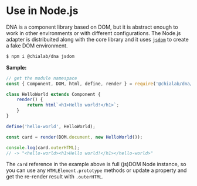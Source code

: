 # Use in Node.js

DNA is a component library based on DOM, but it is abstract enough to work in other environments or with different configurations. The Node.js adapter is distribuited along with the core library and it uses [`jsdom`](https://github.com/jsdom/jsdom) to create a fake DOM environment.

```sh
$ npm i @chialab/dna jsdom
```

**Sample:**

```js
// get the module namespace
const { Component, DOM, html, define, render } = require('@chialab/dna/node');

class HelloWorld extends Component {
    render() {
        return html`<h1>Hello world!</h1>`;
    }
}

define('hello-world', HelloWorld);

const card = render(DOM.document, new HelloWorld());

console.log(card.outerHTML);
// -> "<hello-world><h1>Hello world!</h1></hello-world>"
```

<aside class="note">

The `card` reference in the example above is full (js)DOM Node instance, so you can use any `HTMLElement.prototype` methods or update a property and get the re-render result with `.outerHTML`.

</aside>
